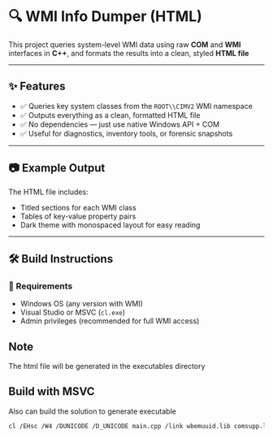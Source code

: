 # 🔍 WMI Info Dumper (HTML)

This project queries system-level WMI data using raw **COM** and **WMI** interfaces in **C++**, and formats the results into a clean, styled **HTML file**

---

## ✨ Features

- ✅ Queries key system classes from the `ROOT\\CIMV2` WMI namespace
- ✅ Outputs everything as a clean, formatted HTML file
- ✅ No dependencies — just use native Windows API + COM
- ✅ Useful for diagnostics, inventory tools, or forensic snapshots

---

## 📷 Example Output

The HTML file includes:

- Titled sections for each WMI class
- Tables of key-value property pairs
- Dark theme with monospaced layout for easy reading



---

## 🛠️ Build Instructions

### 🧰 Requirements

- Windows OS (any version with WMI)
- Visual Studio or MSVC (`cl.exe`)
- Admin privileges (recommended for full WMI access)
## Note
The html file will be generated in the executables directory
## Build with MSVC
Also can build the solution to generate executable
```bash
cl /EHsc /W4 /DUNICODE /D_UNICODE main.cpp /link wbemuuid.lib comsupp.lib


